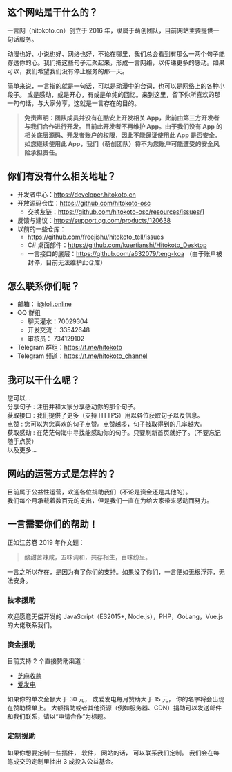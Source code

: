 ## 这个网站是干什么的？

一言网（hitokoto.cn）创立于 2016 年，隶属于萌创团队，目前网站主要提供一句话服务。
  
动漫也好、小说也好、网络也好，不论在哪里，我们总会看到有那么一两个句子能穿透你的心。我们把这些句子汇聚起来，形成一言网络，以传递更多的感动。如果可以，我们希望我们没有停止服务的那一天。
  
简单来说，一言指的就是一句话，可以是动漫中的台词，也可以是网络上的各种小段子。
或是感动，或是开心，有或是单纯的回忆。来到这里，留下你所喜欢的那一句句话，与大家分享，这就是一言存在的目的。

> **免责声明：团队成员并没有在酷安上开发相关 App，此前由第三方开发者与我们合作进行开发。目前此开发者不再维护 App。由于我们没有 App 的相关底层源码、开发者账户的权限，因此不能保证使用此 App 是否安全。如您继续使用此 App，我们（萌创团队）将不为您账户可能遭受的安全风险承担责任。**

## 你们有没有什么相关地址？
* 开发者中心：https://developer.hitokoto.cn
* 开放源码仓库：https://github.com/hitokoto-osc
  * 交换友链：https://github.com/hitokoto-osc/resources/issues/1
* 反馈与建议：https://support.qq.com/products/120638
* 以前的一些仓库：
  * https://github.com/freejishu/hitokoto_tell/issues
  * C# 桌面部件：https://github.com/kuertianshi/Hitokoto_Desktop
  * 一言接口的底层：https://github.com/a632079/teng-koa （由于账户被封停，目前无法维护此仓库）

## 怎么联系你们呢？
* 邮箱： <i@loli.online>
* QQ 群组
  * 聊天灌水：70029304
  * 开发交流： 33542648
  * 审核员： 734129102
* Telegram 群组：https://t.me/hitokoto
* Telegram 频道：https://t.me/hitokoto_channel

## 我可以干什么呢？

您可以...  
分享句子 : 注册并和大家分享感动你的那个句子。  
获取接口 : 我们提供了更多（支持 HTTPS）用以各位获取句子以及信息。  
点赞 : 您可以为您喜欢的句子点赞。点赞越多，句子被取得到的几率越大。  
获取感动 : 在茫茫句海中寻找能感动你的句子。只要刷新首页就好了。（不要忘记随手点赞）  
以及更多...  

## 网站的运营方式是怎样的？

目前属于公益性运营，欢迎各位捐助我们（不论是资金还是其他的）。  
我们每个月承载着数百元的支出，但是我们一直在为给大家带来感动而努力。  

## 一言需要你们的帮助！

正如江苏卷 2019 年作文题：

> 酸甜苦辣咸，五味调和，共存相生，百味纷呈。

一言之所以存在，是因为有了你们的支持。如果没了你们，一言便如无根浮萍，无法安身。

### 技术援助

欢迎愿意无偿开发的 JavaScript（ES2015+, Node.js），PHP，GoLang，Vue.js 的大佬联系我们。

### 资金援助

目前支持 2 个直接赞助渠道：
* [芝麻收款](https://piccdn.freejishu.com/images/2019/07/21/PnYhyB.jpg)
* [爱发电](https://afdian.net/@hitokoto)

如果你的单次金额大于 30 元， 或爱发电每月赞助大于 15 元， 你的名字将会出现在赞助榜单上。
大额捐助或者其他资源（例如服务器、CDN）捐助可以发送邮件和我们联系，请以“申请合作”为标题。

### 定制援助

如果你想要定制一些插件， 软件， 网站的话， 可以联系我们定制。 我们会在每笔成交的定制里抽出 3 成投入公益基金。
